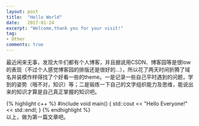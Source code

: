 ```yaml
---
layout: post
title:  "Hello World"
date:   2017-01-24
excerpt: "Welcome,thank you for your visit!"
tag:
- Other
comments: true
---
```


  最近闲来无事，发现大牛们都有个人博客，并且据说用CSDN、博客园等是很low的表现（不过个人感觉博客园的排版还是很好的...），所以花了两天时间折腾了域名并装模作样得找了个好看一些的theme。一是记录一些自己平时遇到的问题，学到的姿势（哦不对，知识）等；二是锻炼一下自己的文字组织能力及思维，能说出来的知识才算是自己真正掌握的知识吧。

{% highlight c++ %}
    #include <iostream>
    void main()
    {
        std::cout << "Hello Everyone!" << std::endl;
    }
{% endhighlight %}   
  以上，做为第一篇文章吧。